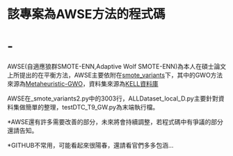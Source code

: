 # 該專案為AWSE方法的程式碼
# -

AWSE(自適應狼群SMOTE-ENN,Adaptive Wolf SMOTE-ENN)為本人在碩士論文上所提出的在平衡方法，AWSE主要依附在[smote_variants](https://github.com/analyticalmindsltd/smote_variants "link")下，其中的GWO方法來源為[Metaheuristic-GWO](https://github.com/Valdecy/Metaheuristic-Grey_Wolf_Optimizer "link")，資料集來源為[KELL資料庫](https://sci2s.ugr.es/keel/datasets.php "link")

AWSE在_smote_variants2.py中的3003行，ALLDataset_local_D.py主要針對資料集做簡單的整理，testDTC_T9_GW.py為末端執行檔。


*AWSE還有許多需要改善的部分，未來將會持續調整，若程式碼中有爭議的部分還請告知。

*GITHUB不常用，可能看起來很陽春，還請看官們多多包涵...
